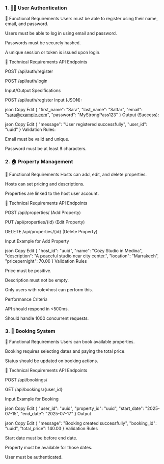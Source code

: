 ### 1. 🧑‍💼 User Authentication
🔹 Functional Requirements
Users must be able to register using their name, email, and password.

Users must be able to log in using email and password.

Passwords must be securely hashed.

A unique session or token is issued upon login.

🔸 Technical Requirements
API Endpoints

POST /api/auth/register

POST /api/auth/login

Input/Output Specifications

POST /api/auth/register
Input (JSON):

json
Copy
Edit
{
  "first_name": "Sara",
  "last_name": "Sattar",
  "email": "sara@example.com",
  "password": "MyStrongPass123"
}
Output (Success):

json
Copy
Edit
{
  "message": "User registered successfully",
  "user_id": "uuid"
}
Validation Rules:

Email must be valid and unique.

Password must be at least 8 characters.

### 2. 🏠 Property Management
🔹 Functional Requirements
Hosts can add, edit, and delete properties.

Hosts can set pricing and descriptions.

Properties are linked to the host user account.

🔸 Technical Requirements
API Endpoints

POST /api/properties/ (Add Property)

PUT /api/properties/{id} (Edit Property)

DELETE /api/properties/{id} (Delete Property)

Input Example for Add Property

json
Copy
Edit
{
  "host_id": "uuid",
  "name": "Cozy Studio in Medina",
  "description": "A peaceful studio near city center.",
  "location": "Marrakech",
  "pricepernight": 70.00
}
Validation Rules

Price must be positive.

Description must not be empty.

Only users with role=host can perform this.

Performance Criteria

API should respond in <500ms.

Should handle 1000 concurrent requests.

### 3. 📆 Booking System
🔹 Functional Requirements
Users can book available properties.

Booking requires selecting dates and paying the total price.

Status should be updated on booking actions.

🔸 Technical Requirements
API Endpoints

POST /api/bookings/

GET /api/bookings/{user_id}

Input Example for Booking

json
Copy
Edit
{
  "user_id": "uuid",
  "property_id": "uuid",
  "start_date": "2025-07-15",
  "end_date": "2025-07-17"
}
Output

json
Copy
Edit
{
  "message": "Booking created successfully",
  "booking_id": "uuid",
  "total_price": 140.00
}
Validation Rules

Start date must be before end date.

Property must be available for those dates.

User must be authenticated.